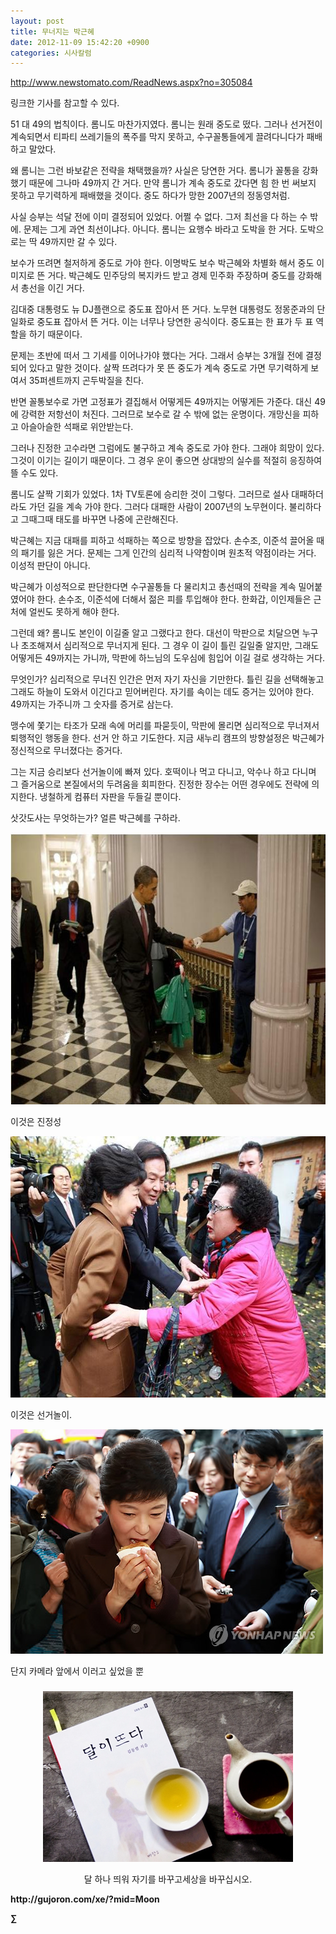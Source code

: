```yaml
---
layout: post
title: 무너지는 박근혜
date: 2012-11-09 15:42:20 +0900
categories: 시사칼럼
---
```

http://www.newstomato.com/ReadNews.aspx?no=305084

 링크한 기사를 참고할 수 있다. 

 51 대 49의 법칙이다. 롬니도 마찬가지였다. 롬니는 원래 중도로 떴다. 그러나 선거전이 계속되면서 티파티 쓰레기들의 폭주를 막지 못하고, 수구꼴통들에게 끌려다니다가 패배하고 말았다. 

 왜 롬니는 그런 바보같은 전략을 채택했을까? 사실은 당연한 거다. 롬니가 꼴통을 강화했기 때문에 그나마 49까지 간 거다. 만약 롬니가 계속 중도로 갔다면 힘 한 번 써보지 못하고 무기력하게 패배했을 것이다. 중도 하다가 망한 2007년의 정동영처럼. 

 사실 승부는 석달 전에 이미 결정되어 있었다. 어쩔 수 없다. 그저 최선을 다 하는 수 밖에. 문제는 그게 과연 최선이냐다. 아니다. 롬니는 요행수 바라고 도박을 한 거다. 도박으로는 딱 49까지만 갈 수 있다. 

 보수가 뜨려면 철저하게 중도로 가야 한다. 이명박도 보수 박근혜와 차별화 해서 중도 이미지로 뜬 거다. 박근혜도 민주당의 복지카드 받고 경제 민주화 주장하며 중도를 강화해서 총선을 이긴 거다. 

 김대중 대통령도 뉴 DJ플랜으로 중도표 잡아서 뜬 거다. 노무현 대통령도 정몽준과의 단일화로 중도표 잡아서 뜬 거다. 이는 너무나 당연한 공식이다. 중도표는 한 표가 두 표 역할을 하기 때문이다. 

 문제는 초반에 떠서 그 기세를 이어나가야 했다는 거다. 그래서 승부는 3개월 전에 결정되어 있다고 말한 것이다. 살짝 뜨려다가 못 뜬 중도가 계속 중도로 가면 무기력하게 보여서 35퍼센트까지 곤두박질을 친다. 

 반면 꼴통보수로 가면 고정표가 결집해서 어떻게든 49까지는 어떻게든 가준다. 대신 49에 강력한 저항선이 처진다. 그러므로 보수로 갈 수 밖에 없는 운명이다. 개망신을 피하고 아슬아슬한 석패로 위안받는다. 

 그러나 진정한 고수라면 그럼에도 불구하고 계속 중도로 가야 한다. 그래야 희망이 있다. 그것이 이기는 길이기 때문이다. 그 경우 운이 좋으면 상대방의 실수를 적절히 응징하여 뜰 수도 있다. 

 롬니도 살짝 기회가 있었다. 1차 TV토론에 승리한 것이 그렇다. 그러므로 설사 대패하더라도 가던 길을 계속 가야 한다. 그러다 대패한 사람이 2007년의 노무현이다. 불리하다고 그때그때 태도를 바꾸면 나중에 곤란해진다. 

 박근혜는 지금 대패를 피하고 석패하는 쪽으로 방향을 잡았다. 손수조, 이준석 끌어올 때의 패기를 잃은 거다. 문제는 그게 인간의 심리적 나약함이며 원초적 약점이라는 거다. 이성적 판단이 아니다. 

 박근혜가 이성적으로 판단한다면 수구꼴통들 다 물리치고 총선때의 전략을 계속 밀어붙였어야 한다. 손수조, 이준석에 더해서 젊은 피를 투입해야 한다. 한화갑, 이인제들은 근처에 얼씬도 못하게 해야 한다. 

 그런데 왜? 롬니도 본인이 이길줄 알고 그랬다고 한다. 대선이 막판으로 치달으면 누구나 초조해져서 심리적으로 무너지게 된다. 그 경우 이 길이 틀린 길일줄 알지만, 그래도 어떻게든 49까지는 가니까, 막판에 하느님의 도우심에 힘입어 이길 걸로 생각하는 거다. 

 무엇인가? 심리적으로 무너진 인간은 먼저 자기 자신을 기만한다. 틀린 길을 선택해놓고 그래도 하늘이 도와서 이긴다고 믿어버린다. 자기를 속이는 데도 증거는 있어야 한다. 49까지는 가주니까 그 숫자를 증거로 삼는다. 

 맹수에 쫓기는 타조가 모래 속에 머리를 파묻듯이, 막판에 몰리면 심리적으로 무너져서 퇴행적인 행동을 한다. 선거 안 하고 기도한다. 지금 새누리 캠프의 방향설정은 박근혜가 정신적으로 무너졌다는 증거다. 

 그는 지금 승리보다 선거놀이에 빠져 있다. 호떡이나 먹고 다니고, 악수나 하고 다니며 그 즐거움으로 본질에서의 두려움을 회피한다. 진정한 장수는 어떤 경우에도 전략에 의지한다. 냉철하게 컴퓨터 자판을 두들길 뿐이다. 



삿갓도사는 무엇하는가? 얼른 박근혜를 구하라.



<img alt="d0095103_4bf24b8eb0f6e.jpg" src="files/attach/images/199/361/284/d0095103_4bf24b8eb0f6e.jpg" width="620" height="435" />

이것은 진정성



 <img alt="135227225308_20121108.JPG" src="files/attach/images/199/361/284/135227225308_20121108.JPG" width="590" height="418" />



이것은 선거놀이.



 <img alt="20121109132307919.jpg" src="files/attach/images/199/361/284/20121109132307919.jpg" width="500" height="359" />



단지 카메라 앞에서 이러고 싶었을 뿐



###
  




<p align="center">
  <a href="?mid=Moon"><img alt="345678.jpg" src="files/attach/images/198/187/283/345678.jpg" width="400" height="273" /> <br /></a> 
  
  <p align="center">
  </p>
  
  <p align="center">
    달 하나 띄워 자기를 바꾸고세상을 바꾸십시오.
  </p>
  
  <p>
  </p>
  
  <p>
  </p>
  
  <p>
  </p>
  
  <p>
    <b>http://gujoron.com/xe/?mid=Moon </b><br />
  </p>
  
  <p>
    <b>∑</b> <br /><br />
  </p>
  
  <p>
  </p>
  
  <p>
  </p>
  
  <p>
  </p>
  
  <p>
  </p>
  
  <p>
  </p>
  
  <p>
  </p>
</p>